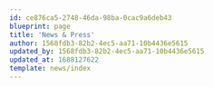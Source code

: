 ```yaml
---
id: ce876ca5-2748-46da-98ba-0cac9a6deb43
blueprint: page
title: 'News & Press'
author: 1568fdb3-82b2-4ec5-aa71-10b4436e5615
updated_by: 1568fdb3-82b2-4ec5-aa71-10b4436e5615
updated_at: 1688127622
template: news/index
---
```

